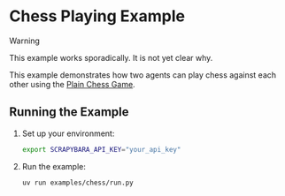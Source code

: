 # Chess Playing Example

> [!WARNING]
> This example works sporadically. It is not yet clear why.

This example demonstrates how two agents can play chess against each other using the [Plain Chess Game](https://plainchess.timwoelfle.de/).

## Running the Example

1. Set up your environment:
   ```bash
   export SCRAPYBARA_API_KEY="your_api_key"
   ```

2. Run the example:
   ```bash
   uv run examples/chess/run.py
   ```